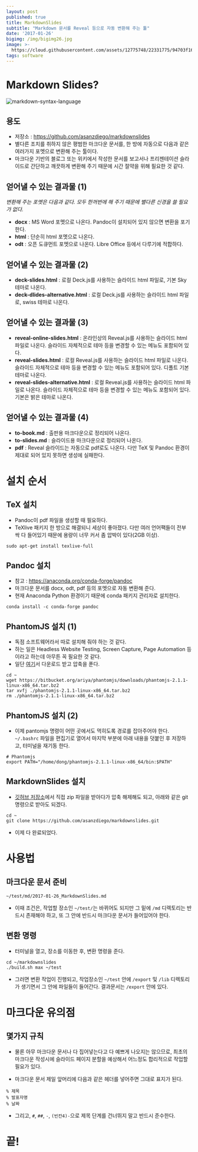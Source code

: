 ```yaml
---
layout: post
published: true
title: MarkdownSlides
subtitle: "Markdown 문서를 Reveal 등으로 자동 변환해 주는 툴"
date: '2017-01-26'
bigimg: /img/bigimg26.jpg
image: >-
  https://cloud.githubusercontent.com/assets/12775748/22331775/94703f16-e410-11e6-9bdc-53c801f470e4.png
tags: software
---
```



# Markdown Slides?

![markdown-syntax-language](https://cloud.githubusercontent.com/assets/12775748/22331775/94703f16-e410-11e6-9bdc-53c801f470e4.png)


## 용도

- 저장소 : <https://github.com/asanzdiego/markdownslides>
- 별다른 조치를 취하지 않은 평범한 마크다운 문서를, 한 방에 자동으로 다음과 같은 여러가지 포멧으로 변환해 주는 툴이다.
- 마크다운 기반의 블로그 또는 위키에서 작성한 문서를 보고서나 프리젠테이션 슬라이드로 간단하고 깨끗하게 변환해 주기 때문에 시간 절약을 위해 필요한 것 같다.


## 얻어낼 수 있는 결과물 (1)

_변환해 주는 포멧은 다음과 같다.  모두 한꺼번에 해 주기 때문에 별다른 신경을 쓸 필요가 없다._

- __docx__ : MS Word 포멧으로 나온다.  Pandoc이 설치되어 있지 않으면 변환을 포기한다.
- __html__ : 단순히 html 포멧으로 나온다.
- __odt__ : 오픈 도큐먼트 포멧으로 나온다.  Libre Office 등에서 다루기에 적합하다.

## 얻어낼 수 있는 결과물 (2)

- __deck-slides.html__ : 로컬 Deck.js를 사용하는 슬라이드 html 파일로, 기본 Sky 테마로 나온다.
- __deck-dlides-alternative.html__ : 로컬 Deck.js를 사용하는 슬라이드 html 파일로, swiss 테마로 나온다.

## 얻어낼 수 있는 결과물 (3)

- __reveal-online-slides.html__ : 온라인상의 Reveal.js를 사용하는 슬라이드 html 파일로 나온다.  슬라이드 자체적으로 테마 등을 변경할 수 있는 메뉴도 포함되어 있다.
- __reveal-slides.html__ : 로컬 Reveal.js를 사용하는 슬라이드 html 파일로 나온다.  슬라이드 자체적으로 테마 등을 변경할 수 있는 메뉴도 포함되어 있다.  디폴트 기본 테마로 나온다.
- __reveal-slides-alternative.html__ : 로컬 Reveal.js를 사용하는 슬라이드 html 파일로 나온다.  슬라이드 자체적으로 테마 등을 변경할 수 있는 메뉴도 포함되어 있다.  기본은 밝은 테마로 나온다.

## 얻어낼 수 있는 결과물 (4)

- __to-book.md__ : 출판용 마크다운으로 정리되어 나온다.
- __to-slides.md__ : 슬라이드용 마크다운으로 정리되어 나온다.
- __pdf__ : Reveal 슬라이드는 자동으로 pdf로도 나온다.  다만 TeX 및 Pandoc 환경이 제대로 되어 있지 못하면 생성에 실패한다.


# 설치 순서

## TeX 설치

- Pandoc이 pdf 파일을 생성할 때 필요하다.
- TeXlive 패키지 한 방으로 해결되니 세상이 좋아졌다.  다만 여러 언어팩들이 전부 싹 다 들어있기 때문에 용량이 너무 커서 좀 압박이 있다(2GB 이상).

```
sudo apt-get install texlive-full
```


## Pandoc 설치

- 참고 : https://anaconda.org/conda-forge/pandoc
- 마크다운 문서를 docx, odt, pdf 등의 포멧으로 자동 변환해 준다.
- 현재 Anaconda Python 환경이기 때문에 conda 패키지 관리자로 설치한다.

```
conda install -c conda-forge pandoc
```


## PhantomJS 설치 (1)

- 독점 소프트웨어라서 따로 설치해 줘야 하는 것 같다.
- 하는 일은 Headless Website Testing, Screen Capture, Page Automation 등이라고 하는데 아무튼 꼭 필요한 것 같다.
- 일단 [여기](http://phantomjs.org/download.html)서 다운로드 받고 압축을 푼다.

```
cd ~
wget https://bitbucket.org/ariya/phantomjs/downloads/phantomjs-2.1.1-linux-x86_64.tar.bz2
tar xvfj ./phantomjs-2.1.1-linux-x86_64.tar.bz2
rm ./phantomjs-2.1.1-linux-x86_64.tar.bz2
```

## PhantomJS 설치 (2)

- 이제 pantomjs 명령이 어떤 곳에서도 먹히도록 경로를 잡아주어야 한다.  `~/.bashrc` 파일을 편집기로 열어서 마지막 부분에 아래 내용을 덧붙인 후 저장하고, 터미널을 재기동 한다.

```
# Phantomjs
export PATH="/home/dong/phantomjs-2.1.1-linux-x86_64/bin:$PATH"
```


## MarkdownSlides 설치

- [깃허브 저장소](https://github.com/asanzdiego/markdownslides)에서 직접 zip 파일을 받아다가 압축 해제해도 되고, 아래와 같은 git 명령으로 받아도 되겠다.

```
cd ~
git clone https://github.com/asanzdiego/markdownslides.git
```

- 이제 다 완료되었다.

# 사용법

## 마크다운 문서 준비

```
~/test/md/2017-01-26_MarkdownSlides.md
```

- 이때 조건은, 작업할 장소인 `~/test/`는 바뀌어도 되지만 그 밑에 `/md` 디렉토리는 반드시 존재해야 하고, 또 그 안에 반드시 마크다운 문서가 들어있어야 한다.


## 변환 명령

- 터미널을 열고, 장소를 이동한 후, 변환 명령을 준다.

```
cd ~/markdownslides
./build.sh max ~/test
```

- 그러면 변환 작업이 진행되고, 작업장소인 `~/test` 안에 `/export` 및 `/lib` 디렉토리가 생기면서 그 안에 파일들이 들어간다.  결과문서는 `/export` 안에 있다.


# 마크다운 유의점

## 몇가지 규칙

- 물론 아무 마크다운 문서나 다 집어넣는다고 다 예쁘게 나오지는 않으므로, 최초의 마크다운 작성시에 슬라이드 페이지 분할을 예상해서 어느정도 합리적으로 작업할 필요가 있다.

- 마크다운 문서 제일 앞머리에 다음과 같은 헤더를 넣어주면 그대로 표지가 된다.

```
% 제목
% 발표자명
% 날짜
```

- 그리고, `#`, `##`, `-`, `(빈칸4)-`으로 제목 단계를 건너뛰지 말고 반드시 준수한다.


# 끝!



